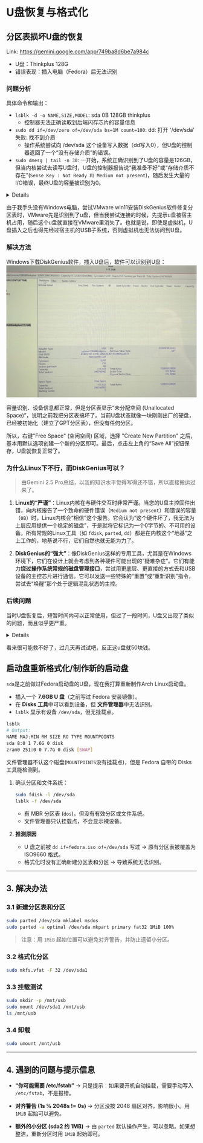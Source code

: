 # U盘恢复与格式化

## 分区表损坏U盘的恢复

Link: https://gemini.google.com/app/749ba8d6be7a984c

- U盘：Thinkplus 128G
- 错误表现：插入电脑（Fedora）后无法识别

### 问题分析

具体命令和输出：

- `lsblk -d -o NAME,SIZE,MODEL`: sda 0B 128GB thinkplus
    - 控制器无法正确读取到后端闪存芯片的容量信息
- `sudo dd if=/dev/zero of=/dev/sda bs=1M count=100`: dd: 打开 '/dev/sda' 失败: 找不到介质
    - 操作系统尝试向 /dev/sda 这个设备写入数据（dd写入0），但U盘的控制器返回了一个“没有存储介质”的错误。
- `sudo dmesg | tail -n 30`: 一开始，系统正确识别到了U盘的容量是126GB，但当内核尝试去读写U盘时，U盘的控制器报告说“我准备不好”或“存储介质不存在”(`Sense Key : Not Ready 和 Medium not present`)，随后发生大量的I/O错误，最终U盘的容量被识别为0。

<details>
[ 2238.982202] sd 0:0:0:0: [sda] 245760000 512-byte logical blocks: (126 GB/117 GiB)

[ 2238.982431] sd 0:0:0:0: [sda] Write Protect is off

[ 2238.982441] sd 0:0:0:0: [sda] Mode Sense: 03 00 00 00

[ 2238.982573] sd 0:0:0:0: [sda] No Caching mode page found

[ 2238.982576] sd 0:0:0:0: [sda] Assuming drive cache: write through

[ 2239.028180] sda:

[ 2239.028258] sd 0:0:0:0: [sda] Attached SCSI removable disk

[ 2239.096355] sd 0:0:0:0: [sda] tag#0 FAILED Result: hostbyte=DID_OK driverbyte=DRIVER_OK cmd_age=0s

[ 2239.096368] sd 0:0:0:0: [sda] tag#0 Sense Key : Not Ready [current]

[ 2239.096373] sd 0:0:0:0: [sda] tag#0 Add. Sense: Medium not present

[ 2239.096377] sd 0:0:0:0: [sda] tag#0 CDB: Read(10) 28 00 0e a5 ff 08 00 00 78 00

[ 2239.096380] I/O error, dev sda, sector 245759752 op 0x0:(READ) flags 0x80700 phys_seg 15 prio class 2

[ 2239.096861] sd 0:0:0:0: [sda] tag#0 FAILED Result: hostbyte=DID_OK driverbyte=DRIVER_OK cmd_age=0s

[ 2239.096865] sd 0:0:0:0: [sda] tag#0 Sense Key : Not Ready [current]

[ 2239.096868] sd 0:0:0:0: [sda] tag#0 Add. Sense: Medium not present

[ 2239.096871] sd 0:0:0:0: [sda] tag#0 CDB: Read(10) 28 00 0e a5 ff 88 00 00 38 00

[ 2239.096873] I/O error, dev sda, sector 245759880 op 0x0:(READ) flags 0x80700 phys_seg 7 prio class 2

[ 2239.097245] sd 0:0:0:0: [sda] tag#0 FAILED Result: hostbyte=DID_OK driverbyte=DRIVER_OK cmd_age=0s

[ 2239.097249] sd 0:0:0:0: [sda] tag#0 Sense Key : Not Ready [current]

[ 2239.097253] sd 0:0:0:0: [sda] tag#0 Add. Sense: Medium not present

[ 2239.097256] sd 0:0:0:0: [sda] tag#0 CDB: Read(10) 28 00 0e a5 ff 08 00 00 08 00

[ 2239.097258] I/O error, dev sda, sector 245759752 op 0x0:(READ) flags 0x0 phys_seg 1 prio class 2

[ 2239.097262] Buffer I/O error on dev sda, logical block 30719969, async page read

[ 2239.097708] sd 0:0:0:0: [sda] tag#0 FAILED Result: hostbyte=DID_OK driverbyte=DRIVER_OK cmd_age=0s

[ 2239.097711] sd 0:0:0:0: [sda] tag#0 Sense Key : Not Ready [current]

[ 2239.097715] sd 0:0:0:0: [sda] tag#0 Add. Sense: Medium not present

[ 2239.097717] sd 0:0:0:0: [sda] tag#0 CDB: Read(10) 28 00 0e a5 ff 08 00 00 08 00

[ 2239.097719] I/O error, dev sda, sector 245759752 op 0x0:(READ) flags 0x0 phys_seg 1 prio class 2

[ 2239.097722] Buffer I/O error on dev sda, logical block 30719969, async page read

[ 2239.418344] sda: detected capacity change from 245760000 to 0
</details>

由于我手头没有Windows电脑，尝试VMware win11安装DiskGenius软件修复分区表时，VMware先是识别到了u盘，但当我尝试连接的时候，先提示u盘被宿主机占用，随后这个u盘就直接在VMware里消失了。也就是说，即使是虚拟机，U盘插入之后也得先经过宿主机的USB子系统，否则虚拟机也无法访问到U盘。

### 解决方法

Windows下载DiskGenius软件，插入U盘后，软件可以识别到U盘：![dg截图](images/disk-genuis.png)

容量识别、设备信息都正常，但是分区表显示“未分配空间 (Unallocated Space)”，说明之前我把分区表搞坏了。当前U盘状态就像一块刚刚出厂的硬盘，已经被初始化（建立了GPT分区表），但没有任何分区。

所以，右键"Free Space" (空闲空间) 区域，选择 "Create New Partition" 之后，基本用默认选项创建一个新的分区即可。最后，点击左上角的“Save All”按钮保存，U盘就恢复正常了。

### 为什么Linux下不行，而DiskGenius可以？

> 由Gemini 2.5 Pro总结，以我的知识水平觉得写得还不错，所以直接搬运过来了。

1.  **Linux的“严谨”**：Linux内核在与硬件交互时非常严谨。当您的U盘主控固件出错，向内核报告了一个致命的硬件错误（`Medium not present`）和错误的容量（`0B`）时，Linux内核会“相信”这个报告。它会认为“这个硬件坏了，我无法为上层应用提供一个稳定的磁盘”，于是就将它标记为一个0字节的、不可用的设备。所有常规的Linux工具（如 `fdisk`, `parted`, `dd`）都是在内核这个“地基”之上工作的，地基说不行，它们自然也就无能为力了。

2.  **DiskGenius的“强大”**：像DiskGenius这样的专用工具，尤其是在Windows环境下，它们在设计上就会考虑到各种硬件可能出现的“疑难杂症”。它们有能力**绕过操作系统常规的磁盘管理接口**，尝试用更底层、更直接的方式去和USB设备的主控芯片进行通信。它可以发送一些特殊的“重置”或“重新识别”指令，尝试去“唤醒”那个处于逻辑混乱状态的主控。

### 后续问题

当时U盘恢复后，短暂时间内可以正常使用，但过了一段时间，U盘又出现了类似的问题，而且似乎更严重。

<details>
> sudo mount /dev/sda /mnt/usb 

mount: /mnt/usb: fsconfig system call failed: /dev/sda: Can't open blockdev.

       dmesg(1) may have more information after failed mount system call.

> sudo dmesg | tail -30           

[ 5449.174477] usb 2-8: Device not responding to setup address.

[ 5449.387429] usb 2-8: Device not responding to setup address.

[ 5449.595545] usb 2-8: device not accepting address 12, error -71

[ 5449.785579] usb 2-8: Device not responding to setup address.

[ 5449.994540] usb 2-8: Device not responding to setup address.

[ 5450.195585] usb 2-8: device not accepting address 12, error -71

[ 5450.211714] usb 2-8: USB disconnect, device number 12

[ 5450.211745] sd 0:0:0:0: [sda] tag#0 FAILED Result: hostbyte=DID_TIME_OUT driverbyte=DRIVER_OK cmd_age=54s

[ 5450.211758] sd 0:0:0:0: [sda] tag#0 CDB: Read(10) 28 00 0e a5 ff 08 00 00 78 00

[ 5450.211761] I/O error, dev sda, sector 245759752 op 0x0:(READ) flags 0x80700 phys_seg 15 prio class 2

[ 5450.211958] device offline error, dev sda, sector 245759880 op 0x0:(READ) flags 0x80700 phys_seg 7 prio class 2

[ 5450.211998] device offline error, dev sda, sector 245759944 op 0x0:(READ) flags 0x80700 phys_seg 5 prio class 2

[ 5450.212104] device offline error, dev sda, sector 245759752 op 0x0:(READ) flags 0x0 phys_seg 1 prio class 2

[ 5450.212108] Buffer I/O error on dev sda, logical block 30719969, async page read

[ 5450.212119] device offline error, dev sda, sector 245759752 op 0x0:(READ) flags 0x0 phys_seg 1 prio class 2

[ 5450.212122] Buffer I/O error on dev sda, logical block 30719969, async page read

[ 5450.430115] usb 2-8: Device not responding to setup address.

[ 5450.642259] usb 2-8: Device not responding to setup address.

[ 5450.843556] usb 2-8: device not accepting address 13, error -71

[ 5451.032556] usb 2-8: Device not responding to setup address.

[ 5451.242548] usb 2-8: Device not responding to setup address.

[ 5451.443558] usb 2-8: device not accepting address 14, error -71

[ 5451.451761] usb usb2-port8: attempt power cycle

[ 5453.606400] usb 2-8: Device not responding to setup address.

[ 5453.818626] usb 2-8: Device not responding to setup address.

[ 5454.019403] usb 2-8: device not accepting address 15, error -71

[ 5454.207437] usb 2-8: Device not responding to setup address.

[ 5454.418423] usb 2-8: Device not responding to setup address.

[ 5454.620884] usb 2-8: device not accepting address 16, error -71

[ 5454.628692] usb usb2-port8: unable to enumerate USB device
</details>

看来很可能救不好了，过几天再试试吧，反正这u盘就50块钱。

## 启动盘重新格式化/制作新的启动盘

`sda`是之前做过Fedora启动盘的U盘，现在我打算重新制作Arch Linux启动盘。

* 插入一个 **7.6GB U 盘**（之前写过 Fedora 安装镜像）。
* 在 **Disks 工具**中可以看到设备，但 **文件管理器**中无法识别。
* `lsblk` 显示有设备 `/dev/sda`，但无挂载点。

```bash
lsblk
# Output:
NAME MAJ:MIN RM SIZE RO TYPE MOUNTPOINTS 
sda 8:0 1 7.6G 0 disk 
zram0 251:0 0 7.7G 0 disk [SWAP]
```

文件管理器不认这个磁盘(`MOUNTPOINTS`没有挂载点)，但是 Fedora 自带的 Disks 工具能检测到。

1. 确认分区和文件系统：

   ```bash
   sudo fdisk -l /dev/sda
   lsblk -f /dev/sda
   ```

   * 有 MBR 分区表 (`dos`)，但没有有效分区或文件系统。
   * 文件管理器只认挂载点，不会显示裸设备。

2. **推测原因**

   * U 盘之前被 `dd if=fedora.iso of=/dev/sda` 写过 → 原有分区表被覆盖为 ISO9660 格式。
   * 格式化时没有正确新建分区表和分区 → 导致系统无法识别。

---

## 3. 解决办法

### 3.1 新建分区表和分区

```bash
sudo parted /dev/sda mklabel msdos
sudo parted -a optimal /dev/sda mkpart primary fat32 1MiB 100%
```

> 注意：用 `1MiB` 起始位置可以避免对齐警告，并防止遗留小分区。

### 3.2 格式化分区

```bash
sudo mkfs.vfat -F 32 /dev/sda1
```

### 3.3 挂载测试

```bash
sudo mkdir -p /mnt/usb
sudo mount /dev/sda1 /mnt/usb
ls /mnt/usb
```

### 3.4 卸载

```bash
sudo umount /mnt/usb
```

---

## 4. 遇到的问题与提示信息

* **“你可能需要 /etc/fstab”**
  → 只是提示：如果要开机自动挂载，需要手动写入 `/etc/fstab`，不是报错。

* **对齐警告 (1s % 2048s != 0s)**
  → 分区没按 2048 扇区对齐，影响很小。用 `1MiB` 起始可以避免。

* **额外的小分区 (sda2 约 1MB)**
  → 由 `parted` 默认操作产生，可以忽略。如果想整洁，重新分区时用 `1MiB` 起始即可。
